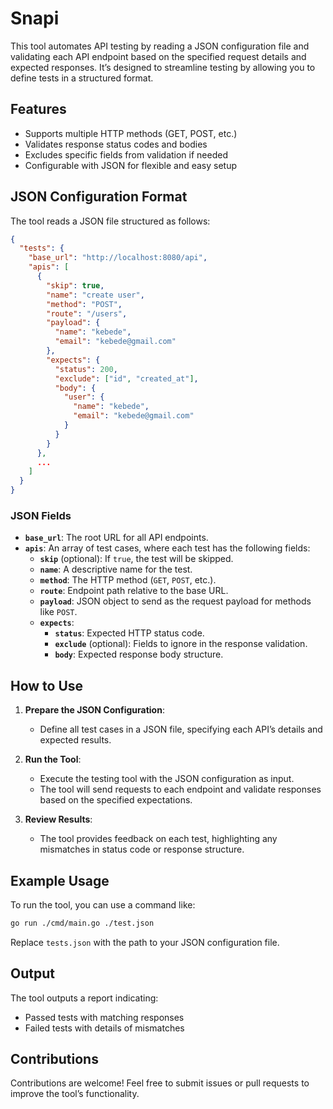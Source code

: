 
# Snapi

This tool automates API testing by reading a JSON configuration file and validating each API endpoint based on the specified request details and expected responses. It’s designed to streamline testing by allowing you to define tests in a structured format.

## Features
- Supports multiple HTTP methods (GET, POST, etc.)
- Validates response status codes and bodies
- Excludes specific fields from validation if needed
- Configurable with JSON for flexible and easy setup

## JSON Configuration Format

The tool reads a JSON file structured as follows:

```json
{
  "tests": {
    "base_url": "http://localhost:8080/api",
    "apis": [
      {
        "skip": true,
        "name": "create user",
        "method": "POST",
        "route": "/users",
        "payload": {
          "name": "kebede",
          "email": "kebede@gmail.com"
        },
        "expects": {
          "status": 200,
          "exclude": ["id", "created_at"],
          "body": {
            "user": {
              "name": "kebede",
              "email": "kebede@gmail.com"
            }
          }
        }
      },
      ...
    ]
  }
}
```

### JSON Fields

- **`base_url`**: The root URL for all API endpoints.
- **`apis`**: An array of test cases, where each test has the following fields:
  - **`skip`** (optional): If `true`, the test will be skipped.
  - **`name`**: A descriptive name for the test.
  - **`method`**: The HTTP method (`GET`, `POST`, etc.).
  - **`route`**: Endpoint path relative to the base URL.
  - **`payload`**: JSON object to send as the request payload for methods like `POST`.
  - **`expects`**:
    - **`status`**: Expected HTTP status code.
    - **`exclude`** (optional): Fields to ignore in the response validation.
    - **`body`**: Expected response body structure.

## How to Use

1. **Prepare the JSON Configuration**:
   - Define all test cases in a JSON file, specifying each API’s details and expected results.

2. **Run the Tool**:
   - Execute the testing tool with the JSON configuration as input.
   - The tool will send requests to each endpoint and validate responses based on the specified expectations.

3. **Review Results**:
   - The tool provides feedback on each test, highlighting any mismatches in status code or response structure.

## Example Usage

To run the tool, you can use a command like:

```bash
go run ./cmd/main.go ./test.json
```

Replace `tests.json` with the path to your JSON configuration file.

## Output

The tool outputs a report indicating:
- Passed tests with matching responses
- Failed tests with details of mismatches

## Contributions

Contributions are welcome! Feel free to submit issues or pull requests to improve the tool’s functionality.
